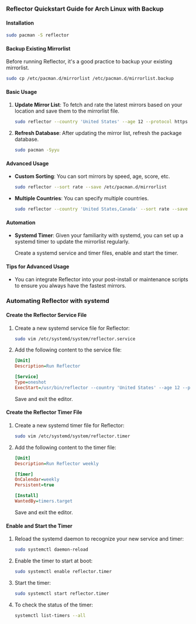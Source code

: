 ### Reflector Quickstart Guide for Arch Linux with Backup

#### Installation

```bash
sudo pacman -S reflector
```

#### Backup Existing Mirrorlist

Before running Reflector, it's a good practice to backup your existing
mirrorlist.

```bash
sudo cp /etc/pacman.d/mirrorlist /etc/pacman.d/mirrorlist.backup
```

#### Basic Usage

1. **Update Mirror List**: To fetch and rate the latest mirrors based on your
   location and save them to the mirrorlist file.

   ```bash
   sudo reflector --country 'United States' --age 12 --protocol https --sort rate --save /etc/pacman.d/mirrorlist
   ```

2. **Refresh Database**: After updating the mirror list, refresh the package
   database.

   ```bash
   sudo pacman -Syyu
   ```

#### Advanced Usage

- **Custom Sorting**: You can sort mirrors by speed, age, score, etc.

  ```bash
  sudo reflector --sort rate --save /etc/pacman.d/mirrorlist
  ```

- **Multiple Countries**: You can specify multiple countries.

  ```bash
  sudo reflector --country 'United States,Canada' --sort rate --save /etc/pacman.d/mirrorlist
  ```

#### Automation

- **Systemd Timer**: Given your familiarity with systemd, you can set up a
  systemd timer to update the mirrorlist regularly.

  Create a systemd service and timer files, enable and start the timer.

#### Tips for Advanced Usage

- You can integrate Reflector into your post-install or maintenance scripts to
  ensure you always have the fastest mirrors.

### Automating Reflector with systemd

#### Create the Reflector Service File

1. Create a new systemd service file for Reflector:

   ```bash
   sudo vim /etc/systemd/system/reflector.service
   ```

2. Add the following content to the service file:

   ```ini
   [Unit]
   Description=Run Reflector

   [Service]
   Type=oneshot
   ExecStart=/usr/bin/reflector --country 'United States' --age 12 --protocol https --sort rate --save /etc/pacman.d/mirrorlist
   ```

   Save and exit the editor.

#### Create the Reflector Timer File

1. Create a new systemd timer file for Reflector:

   ```bash
   sudo vim /etc/systemd/system/reflector.timer
   ```

2. Add the following content to the timer file:

   ```ini
   [Unit]
   Description=Run Reflector weekly

   [Timer]
   OnCalendar=weekly
   Persistent=true

   [Install]
   WantedBy=timers.target
   ```

   Save and exit the editor.

#### Enable and Start the Timer

1. Reload the systemd daemon to recognize your new service and timer:

   ```bash
   sudo systemctl daemon-reload
   ```

2. Enable the timer to start at boot:

   ```bash
   sudo systemctl enable reflector.timer
   ```

3. Start the timer:

   ```bash
   sudo systemctl start reflector.timer
   ```

4. To check the status of the timer:

   ```bash
   systemctl list-timers --all
   ```
